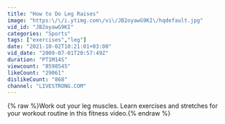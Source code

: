 ```yaml
---
title: "How to Do Leg Raises"
image: "https:\/\/i.ytimg.com\/vi\/JB2oyawG9KI\/hqdefault.jpg"
vid_id: "JB2oyawG9KI"
categories: "Sports"
tags: ["exercises","leg"]
date: "2021-10-02T10:21:01+03:00"
vid_date: "2009-07-01T20:57:49Z"
duration: "PT1M14S"
viewcount: "8598545"
likeCount: "29061"
dislikeCount: "868"
channel: "LIVESTRONG.COM"
---
```

{% raw %}Work out your leg muscles.  Learn exercises and stretches for your workout routine in this fitness video.{% endraw %}
